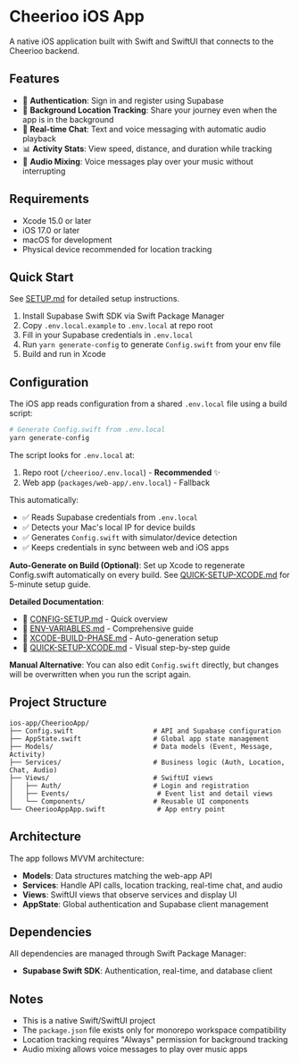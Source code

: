 # Cheerioo iOS App

A native iOS application built with Swift and SwiftUI that connects to the Cheerioo backend.

## Features

- 🔐 **Authentication**: Sign in and register using Supabase
- 📍 **Background Location Tracking**: Share your journey even when the app is in the background
- 💬 **Real-time Chat**: Text and voice messaging with automatic audio playback
- 📊 **Activity Stats**: View speed, distance, and duration while tracking
- 🎵 **Audio Mixing**: Voice messages play over your music without interrupting

## Requirements

- Xcode 15.0 or later
- iOS 17.0 or later
- macOS for development
- Physical device recommended for location tracking

## Quick Start

See [SETUP.md](./SETUP.md) for detailed setup instructions.

1. Install Supabase Swift SDK via Swift Package Manager
2. Copy `.env.local.example` to `.env.local` at repo root
3. Fill in your Supabase credentials in `.env.local`
4. Run `yarn generate-config` to generate `Config.swift` from your env file
5. Build and run in Xcode

## Configuration

The iOS app reads configuration from a shared `.env.local` file using a build script:

```bash
# Generate Config.swift from .env.local
yarn generate-config
```

The script looks for `.env.local` at:

1. Repo root (`/cheerioo/.env.local`) - **Recommended** ✨
2. Web app (`packages/web-app/.env.local`) - Fallback

This automatically:

- ✅ Reads Supabase credentials from `.env.local`
- ✅ Detects your Mac's local IP for device builds
- ✅ Generates `Config.swift` with simulator/device detection
- ✅ Keeps credentials in sync between web and iOS apps

**Auto-Generate on Build (Optional)**: Set up Xcode to regenerate Config.swift automatically on every build. See [QUICK-SETUP-XCODE.md](./QUICK-SETUP-XCODE.md) for 5-minute setup guide.

**Detailed Documentation**:

- 📘 [CONFIG-SETUP.md](./CONFIG-SETUP.md) - Quick overview
- 📗 [ENV-VARIABLES.md](./ENV-VARIABLES.md) - Comprehensive guide
- 📙 [XCODE-BUILD-PHASE.md](./XCODE-BUILD-PHASE.md) - Auto-generation setup
- 📕 [QUICK-SETUP-XCODE.md](./QUICK-SETUP-XCODE.md) - Visual step-by-step guide

**Manual Alternative**: You can also edit `Config.swift` directly, but changes will be overwritten when you run the script again.

## Project Structure

```
ios-app/CheeriooApp/
├── Config.swift                    # API and Supabase configuration
├── AppState.swift                  # Global app state management
├── Models/                         # Data models (Event, Message, Activity)
├── Services/                       # Business logic (Auth, Location, Chat, Audio)
├── Views/                          # SwiftUI views
│   ├── Auth/                       # Login and registration
│   ├── Events/                      # Event list and detail views
│   └── Components/                 # Reusable UI components
└── CheeriooAppApp.swift             # App entry point
```

## Architecture

The app follows MVVM architecture:

- **Models**: Data structures matching the web-app API
- **Services**: Handle API calls, location tracking, real-time chat, and audio
- **Views**: SwiftUI views that observe services and display UI
- **AppState**: Global authentication and Supabase client management

## Dependencies

All dependencies are managed through Swift Package Manager:

- **Supabase Swift SDK**: Authentication, real-time, and database client

## Notes

- This is a native Swift/SwiftUI project
- The `package.json` file exists only for monorepo workspace compatibility
- Location tracking requires "Always" permission for background tracking
- Audio mixing allows voice messages to play over music apps
